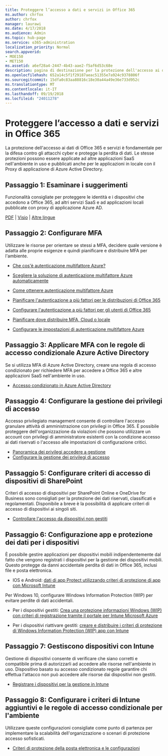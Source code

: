 ```yaml
---
title: Proteggere l’accesso a dati e servizi in Office 365
ms.author: chrfox
author: chrfox
manager: laurawi
ms.date: 4/17/2018
ms.audience: Admin
ms.topic: hub-page
ms.service: o365-administration
localization_priority: Normal
search.appverid:
- MOE150
- MET150
ms.assetid: a6ef28a4-2447-4b43-aae2-f5af6d53c68e
description: pagina di destinazione per la protezione dell'accesso ai dati di Office 365 e servizi
ms.openlocfilehash: 652a14c5f1f29187aeac51355e7a924c9378806f
ms.sourcegitcommit: 15dfa0c83aa88816c18e30a44a49e36e733d952c
ms.translationtype: MT
ms.contentlocale: it-IT
ms.lasthandoff: 09/19/2018
ms.locfileid: "24011278"
---
```

# <a name="protect-access-to-data-and-services-in-office-365"></a>Proteggere l’accesso a dati e servizi in Office 365

La protezione dell'accesso ai dati di Office 365 e servizi è fondamentale per la difesa contro gli attacchi cyber e protegge la perdita di dati. Le stesse protezioni possono essere applicate ad altre applicazioni SaaS nell'ambiente in uso e pubblicati anche per le applicazioni in locale con il Proxy di applicazione di Azure Active Directory.
  
## <a name="step-1-review-recommendations"></a>Passaggio 1: Esaminare i suggerimenti

Funzionalità consigliate per proteggere le identità e i dispositivi che accedono a Office 365, ad altri servizi SaaS e ad applicazioni locali pubblicate con proxy di applicazione Azure AD.
  
[PDF](https://go.microsoft.com/fwlink/p/?linkid=841656) | [Visio](https://go.microsoft.com/fwlink/p/?linkid=841657) | [Altre lingue](https://www.microsoft.com/download/details.aspx?id=55032)
  
## <a name="step-2-configure-mfa"></a>Passaggio 2: Configurare MFA

Utilizzare le risorse per orientare se stessi a MFA, decidere quale versione è adatta alle proprie esigenze e quindi pianificare e distribuire MFA per l'ambiente.
  
- [Che cos'è autenticazione multifattore Azure?](https://docs.microsoft.com/azure/multi-factor-authentication/multi-factor-authentication)
    
- [Scegliere la soluzione di autenticazione multifattore Azure automaticamente](https://docs.microsoft.com/azure/multi-factor-authentication/multi-factor-authentication-get-started)
    
- [Come ottenere autenticazione multifattore Azure](https://docs.microsoft.com/azure/multi-factor-authentication/multi-factor-authentication-versions-plans)
    
- [Pianificare l'autenticazione a più fattori per le distribuzioni di Office 365](https://support.office.com/article/043807b2-21db-4d5c-b430-c8a6dee0e6ba)
    
- [Configurare l'autenticazione a più fattori per gli utenti di Office 365](https://support.office.com/article/8f0454b2-f51a-4d9c-bcde-2c48e41621c6)
    
- [Pianificare dove distribuire MFA, Cloud o locale](https://docs.microsoft.com/azure/multi-factor-authentication/multi-factor-authentication-get-started)
    
- [Configurare le impostazioni di autenticazione multifattore Azure](https://docs.microsoft.com/azure/multi-factor-authentication/multi-factor-authentication-whats-next)
    
## <a name="step-3-enforce-mfa-with-azure-ad-conditional-access-rules"></a>Passaggio 3: Applicare MFA con le regole di accesso condizionale Azure Active Directory

Se si utilizza MFA di Azure Active Directory, creare una regola di accesso condizionato per richiedere MFA per accedere a Office 365 e altre applicazioni SaaS nell'ambiente in uso.
  
- [Accesso condizionato in Azure Active Directory](https://docs.microsoft.com/azure/active-directory/active-directory-conditional-access-azure-portal)
    
## <a name="step-4-configure-privileged-access-management"></a>Passaggio 4: Configurare la gestione dei privilegi di accesso

Accesso privilegiato management consente di controllare l'accesso granulare attività di amministrazione con privilegi in Office 365.  È possibile proteggere dell'organizzazione da violazioni che possono utilizzare un account con privilegi di amministratore esistenti con la condizione accesso ai dati riservati o l'accesso alle impostazioni di configurazione critici.

- [Panoramica dei privilegi accedere a gestione](privileged-access-management-overview.md)
- [Configurare la gestione dei privilegi di accesso](privileged-access-management-configuration.md)

## <a name="step-5-configure-sharepoint-device-access-policies"></a>Passaggio 5: Configurare criteri di accesso di dispositivi di SharePoint

Criteri di accesso di dispositivi per SharePoint Online e OneDrive for Business sono consigliati per la protezione dei dati riservati, classificati e regolamentati. Disponibile a breve è la possibilità di applicare criteri di accesso di dispositivi ai singoli siti.
  
- [Controllare l'accesso da dispositivi non gestiti](https://support.office.com/article/Control-access-from-unmanaged-devices-5ae550c4-bd20-4257-847b-5c20fb053622?ui=en-US&amp;rs=en-US&amp;ad=US)
    
## <a name="step-6-configure-app-and-data-protection-for-devices"></a>Passaggio 6: Configurazione app e protezione dei dati per i dispositivi

È possibile gestire applicazioni per dispositivi mobili indipendentemente dal fatto che vengono registrati i dispositivi per la gestione dei dispositivi mobili. Questo protegge da danni accidentale perdita di dati in Office 365, inclusi file e posta elettronica.
  
- IOS e Android: [dati di app Protect utilizzando criteri di protezione di app con Microsoft Intune](https://docs.microsoft.com/intune-classic/deploy-use/protect-app-data-using-mobile-app-management-policies-with-microsoft-intune)
    
Per Windows 10, configurare Windows Information Protection (WIP) per evitare perdite di dati accidentali.
  
- Per i dispositivi gestiti: [Crea una protezione informazioni Windows (WIP) con criteri di registrazione tramite il portale per Intune Microsoft Azure](https://docs.microsoft.com/windows/threat-protection/windows-information-protection/create-wip-policy-using-intune-azure)
    
- Per i dispositivi riattivare gestiti: [creare e distribuire i criteri di protezione di Windows Information Protection (WIP) app con Intune](https://docs.microsoft.com/intune/windows-information-protection-policy-create)
    
## <a name="step-7-manage-devices-with-intune"></a>Passaggio 7: Gestiscono dispositivi con Intune

Gestione di dispositivi consente di verificare che siano corretti e compatibile prima di autorizzarli ad accedere alle risorse nell'ambiente in uso. Dispositivo basato su accesso condizionato regole garantire chi effettua l'attacco non può accedere alle risorse dai dispositivi non gestiti.
  
- [Registrare i dispositivi per la gestione in Intune](https://docs.microsoft.com/intune-classic/deploy-use/enroll-devices-in-microsoft-intune)
    
## <a name="step-8-configure-additional-intune-policies-and-conditional-access-rules-for-your-environment"></a>Passaggio 8: Configurare i criteri di Intune aggiuntivi e le regole di accesso condizionale per l'ambiente

Utilizzare queste configurazioni consigliate come punto di partenza per implementare la scalabilità dell'organizzazione o scenari di protezione accesso sofisticati.
  
- [Criteri di protezione della posta elettronica e le configurazioni](https://docs.microsoft.com/azure/active-directory/secure-email-introduction)
    


